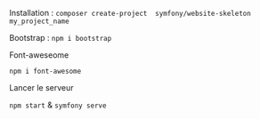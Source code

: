 Installation :
`composer create-project 
 symfony/website-skeleton my_project_name`


Bootstrap :
`npm i bootstrap `

Font-aweseome 

`npm i font-awesome`

Lancer le serveur

`npm start` &
`symfony serve`